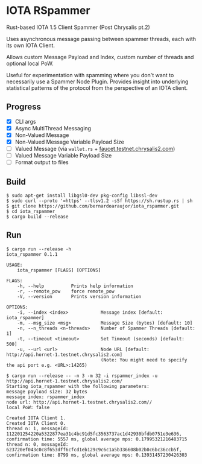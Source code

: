 # IOTA RSpammer

Rust-based IOTA 1.5 Client Spammer (Post Chrysalis pt.2)

Uses asynchronous message passing between spammer threads, each with its own IOTA Client.

Allows custom Message Payload and Index, custom number of threads and optional local PoW.

Useful for experimentation with spamming where you don't want to necessarily use a Spammer Node Plugin.
Provides insight into underlying statistical patterns of the protocol from the perspective of an IOTA client.

## Progress
- [x] CLI args
- [x] Async MultiThread Messaging
- [x] Non-Valued Message
- [x] Non-Valued Message Variable Payload Size
- [ ] Valued Message (via `wallet.rs` + [faucet.testnet.chrysalis2.com](https://faucet.testnet.chrysalis2.com/))
- [ ] Valued Message Variable Payload Size
- [ ] Format output to files

## Build
```
$ sudo apt-get install libgsl0-dev pkg-config libssl-dev
$ sudo curl --proto '=https' --tlsv1.2 -sSf https://sh.rustup.rs | sh
$ git clone https://github.com/bernardoaraujor/iota_rspammer.git
$ cd iota_rspammer
$ cargo build --release
```

## Run
```
$ cargo run --release -h
iota_rspammer 0.1.1

USAGE:
    iota_rspammer [FLAGS] [OPTIONS]

FLAGS:
    -h, --help          Prints help information
    -r, --remote_pow    force remote_pow
    -V, --version       Prints version information

OPTIONS:
    -i, --index <index>            Message index [default: iota_rspammer]
    -m, --msg_size <msg>           Message Size (bytes) [default: 10]
    -n, --n_threads <n-threads>    Number of Spammer Threads [default: 1]
    -t, --timeout <timeout>        Set Timeout (seconds) [default: 500]
    -u, --url <url>                Node URL [default: http://api.hornet-1.testnet.chrysalis2.com]
                                   (Note: You might need to specify the api port e.g. <URL>:14265)
```

```
$ cargo run --release -- -n 3 -m 32 -i rspammer_index -u http://api.hornet-1.testnet.chrysalis2.com/
Starting iota_rspammer with the following parameters:
message payload size: 32 bytes
message index: rspammer_index
node url: http://api.hornet-1.testnet.chrysalis2.com//
local PoW: false

Created IOTA Client 1.
Created IOTA Client 0.
thread n: 1, messageId: 112201254220a5322877ea31c4bc91d5fc3563737ac1d42930bfdb0751e3e636, confirmation time: 5557 ms, global average mps: 0.17995321216483715
thread n: 0, messageId: 623720ef043c0c8f653dff6cfcd1eb129c9c6c1a5b336608b02b0c6bc36ccb5f, confirmation time: 8799 ms, global average mps: 0.13931457230426303

```
